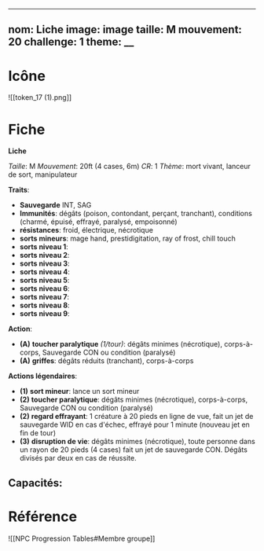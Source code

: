 
---
nom: Liche
image: __image__
taille: M
mouvement: 20
challenge: 1
theme: __
---

# Icône
![[token_17 (1).png]] 

# Fiche
**Liche**

*Taille*: M
*Mouvement*: 20ft (4 cases, 6m)
*CR*:  1
*Thème*:  mort vivant, lanceur de sort, manipulateur

**Traits**:
- **Sauvegarde** INT, SAG
- **Immunités**: dégâts (poison, contondant, perçant, tranchant), conditions (charmé, épuisé, effrayé, paralysé, empoisonné)
- **résistances**: froid, électrique, nécrotique
- **sorts mineurs**: mage hand, prestidigitation, ray of frost, chill touch
- **sorts niveau 1**: 
- **sorts niveau 2**: 
- **sorts niveau 3**: 
- **sorts niveau 4**: 
- **sorts niveau 5**: 
- **sorts niveau 6**:
- **sorts niveau 7**: 
- **sorts niveau 8**: 
- **sorts niveau 9**:  

**Action**:
- **(A)** **toucher paralytique** *(1/tour)*: dégâts minimes (nécrotique), corps-à-corps, Sauvegarde CON ou condition (paralysé)
- **(A)** **griffes**: dégâts réduits (tranchant), corps-à-corps

**Actions légendaires**: 
- **(1)** **sort mineur**: lance un sort mineur
- **(2)** **toucher paralytique**: dégâts minimes (nécrotique), corps-à-corps, Sauvegarde CON ou condition (paralysé)
- **(2)** **regard effrayant**: 1 créature à 20 pieds en ligne de vue, fait un jet de sauvegarde WID en cas d'échec, effrayé pour 1 minute (nouveau jet en fin de tour)
- **(3)** **disruption de vie**: dégâts minimes (nécrotique), toute personne dans un rayon de 20 pieds (4 cases) fait un jet de sauvegarde CON. Dégâts divisés par deux en cas de réussite.

**Capacités**:
- 


# Référence
![[NPC Progression Tables#Membre groupe]]
